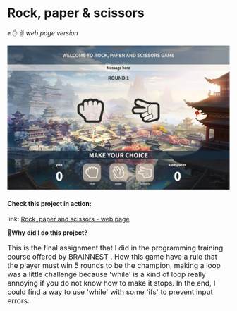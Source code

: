 # Rock, paper & scissors
:fist: :raised_hand: :v: <i style="color=C1C4C4"> web page version </i>

![project](./images/javascript-project1.png)

#### **Check this project in action:**
link: <a href='https://lincoln-araujo.github.io/Rock-Paper-Scissors-WebGame/' target='_blank'> Rock, paper and scissors - web page </a> 

:memo:**Why did I do this project?** 
<p style="font-size: 16px">
    This is the final assignment that I did in the programming training course offered by <a href="https://www.brainnest.consulting/" target="_blank"> BRAINNEST </a>. 
    How this game have a rule that the player must win 5 rounds to be the champion, making a loop was a little challenge because 'while' is a kind of loop really annoying if you do not know how to make it stops. In the end, I could find a way to use 'while' with some 'ifs' to prevent input errors.
</p>

